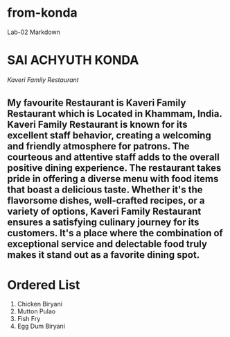 # from-konda
Lab-02
Markdown
# SAI ACHYUTH KONDA
###### Kaveri Family Restaurant

My favourite Restaurant is Kaveri Family Restaurant which is Located in **Khammam**, **India**. Kaveri Family Restaurant is known for its excellent staff behavior, creating a welcoming and friendly atmosphere for patrons. The courteous and attentive staff adds to the overall positive dining experience. The restaurant takes pride in offering a diverse menu with food items that boast a delicious taste. Whether it's the flavorsome dishes, **well-crafted recipes**, or a variety of options, Kaveri Family Restaurant ensures a satisfying culinary journey for its customers. It's a place where the combination of exceptional service and delectable food truly makes it stand out as a favorite dining spot.
---
# Ordered List
1. Chicken Biryani
2. Mutton Pulao
3. Fish Fry
4. Egg Dum Biryani